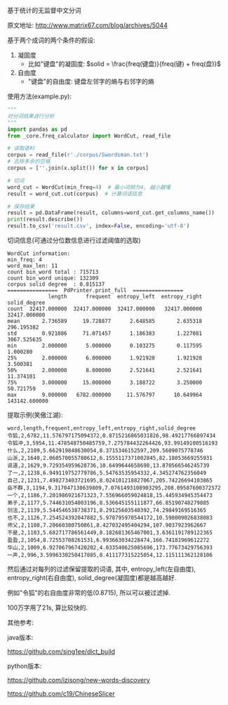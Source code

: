 基于统计的无监督中文分词

原文地址: http://www.matrix67.com/blog/archives/5044



基于两个成词的两个条件的假设:

1. 凝固度
   - 比如"键盘"的凝固度: $solid = \frac{freq(键盘)}{freq(键) + freq(盘)}$
2. 自由度
   - "键盘"的自由度: 键盘左邻字的熵与右邻字的熵

使用方法(example.py):

``` python
"""
对分词结果进行分析
"""
import pandas as pd
from _core.freq_calculator import WordCut, read_file

# 读取语料
corpus = read_file(r'./corpus/Swordsman.txt')
# 去除多余的空格
corpus = [''.join(x.split()) for x in corpus]

# 切词
word_cut = WordCut(min_freq=4)  # 最小词频为4, 越小越慢
result = word_cut.cut(corpus)  # 计算词语信息

# 保存结果
result = pd.DataFrame(result, columns=word_cut.get_columns_name())
print(result.describe())
result.to_csv('result.csv', index=False, encoding='utf-8')
```

切词信息(可通过分位数信息进行过滤阈值的选取)

```
WordCut information:
min_freq: 4
word_max_len: 11
count bin_word total : 715713
count bin_word unique: 132309
corpus solid degree  : 0.815137
================  PdPrinter.print_full  ================
             length      frequent  entropy_left  entropy_right   solid_degree
count  32417.000000  32417.000000  32417.000000   32417.000000   32417.000000
mean       2.736589     19.728877      2.648585       2.635318     296.195382
std        0.921086     71.071457      1.186383       1.227081    3067.525635
min        2.000000      5.000000      0.103275       0.117595       1.000280
25%        2.000000      6.000000      1.921928       1.921928       3.500381
50%        2.000000      8.000000      2.521641       2.521641      11.374101
75%        3.000000     15.000000      3.188722       3.250000      50.721759
max        9.000000   6782.000000     11.576797      10.649964  143142.600000
```

提取示例(笑傲江湖): 

```
word,length,frequent,entropy_left,entropy_right,solid_degree
令狐,2,6782,11.576797175094372,0.8715216865031826,98.49217766897434
令狐冲,3,5954,11.478548750485759,7.275784432264426,93.99149100516193
什么,2,2109,5.662919848630054,8.3715346152597,209.5609075778746
山派,2,1640,2.060570055780612,6.1555117371002845,82.18053669255931
说道,2,1629,9.729354959628736,10.6499644658698,13.870566546245739
了一,2,1238,6.949119752779786,5.54763535954332,4.345274762356049
自己,2,1231,7.498273403721695,8.024101218827067,205.74226694103865
岳不群,3,1194,9.317047130639809,7.0761493108903295,208.09587600372572
一个,2,1186,7.201986921671323,7.556966059024818,15.445934945354473
弟子,2,1177,5.744631054003196,8.536645155111877,66.85190748279885
剑法,2,1139,5.544546538738371,8.29125603540392,74.29849169516365
也不,2,1126,7.254524392047882,5.978795970544172,10.598009026838083
师父,2,1108,7.20660380750861,8.427032495404294,107.9037923962667
不是,2,1103,5.682717786561449,8.182681365467001,3.6361191789122365
盈盈,2,1054,8.72553708261531,6.993663034228474,166.74181969612272
华山,2,1009,6.927067967420202,4.033540625085696,173.77673429756393
一声,2,996,3.5996330250417885,8.411177315225054,12.115111362128106
```

然后通过对每列的过滤保留提取的词语, 其中, entropy_left(左自由度), entropy_right(右自由度), solid_degree(凝固度)都是越高越好.

例如"令狐"的右自由度非常的低(0.8715), 所以可以被过滤掉.



100万字用了21s, 算比较快的.



其他参考:

java版本:

https://github.com/sing1ee/dict_build

python版本:

https://github.com/izisong/new-words-discovery

https://github.com/c19/ChineseSlicer